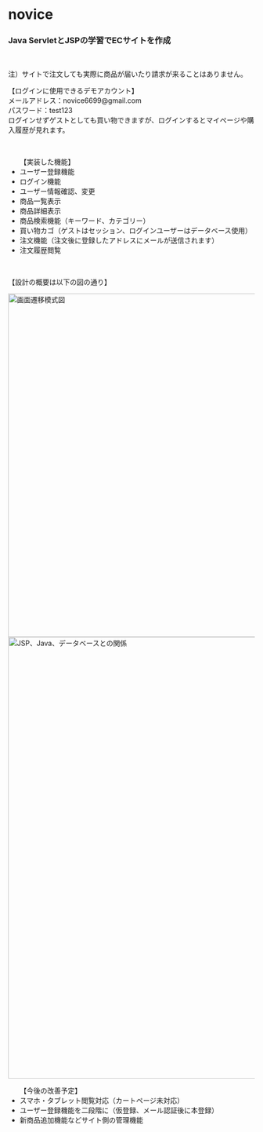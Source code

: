 # novice
<h3>Java ServletとJSPの学習でECサイトを作成</h3>
<br>
<!-- <label>ECサイトURL：</label>
<a href="https://desolate-bayou-19208.herokuapp.com/">https://desolate-bayou-19208.herokuapp.com/</a> -->
<p>注）サイトで注文しても実際に商品が届いたり請求が来ることはありません。</p>
<p>【ログインに使用できるデモアカウント】<br>
メールアドレス：novice6699@gmail.com<br>
パスワード：test123<br>
ログインせずゲストとしても買い物できますが、ログインするとマイページや購入履歴が見れます。<br>
</p>
<br>
<ul>【実装した機能】
  <li>ユーザー登録機能</li>
  <li>ログイン機能</li>
  <li>ユーザー情報確認、変更</li>
  <li>商品一覧表示</li>
  <li>商品詳細表示</li>
  <li>商品検索機能（キーワード、カテゴリー）</li>
  <li>買い物カゴ（ゲストはセッション、ログインユーザーはデータベース使用）</li>
  <li>注文機能（注文後に登録したアドレスにメールが送信されます）</li>
  <li>注文履歴閲覧</li>
</ul>
<br>
<p>【設計の概要は以下の図の通り】</p>

<img width="700" alt="画面遷移模式図" src="https://user-images.githubusercontent.com/72595362/101286684-3d6b6980-382f-11eb-9a00-67e02bd4f5c0.jpg">

<img width="900" alt="JSP、Java、データベースとの関係" src="https://user-images.githubusercontent.com/72595362/101286623-d9e13c00-382e-11eb-9dd9-bbdce11dc057.jpg">
<br>
<ul>【今後の改善予定】
  <li>スマホ・タブレット閲覧対応（カートページ未対応）</li>
  <li>ユーザー登録機能を二段階に（仮登録、メール認証後に本登録）</li>
  <li>新商品追加機能などサイト側の管理機能</li>
</ul>
